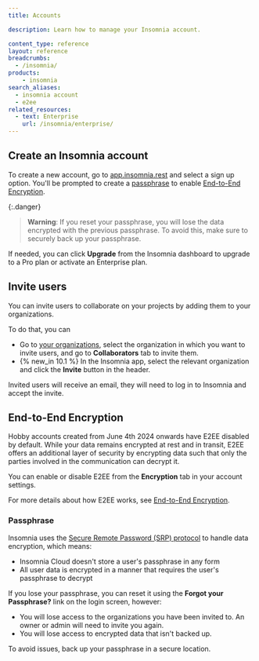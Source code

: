 ```yaml
---
title: Accounts

description: Learn how to manage your Insomnia account.

content_type: reference
layout: reference
breadcrumbs: 
  - /insomnia/
products:
    - insomnia
search_aliases:
  - insomnia account
  - e2ee
related_resources:
  - text: Enterprise
    url: /insomnia/enterprise/
---
```


## Create an Insomnia account

To create a new account, go to [app.insomnia.rest](https://app.insomnia.rest/app/authorize) and select a sign up option. You'll be prompted to create a [passphrase](#passphrase) to enable [End-to-End Encryption](/insomnia/end-to-end-encryption/).

{:.danger}
> **Warning**: If you reset your passphrase, you will lose the data encrypted with the previous passphrase. To avoid this, make sure to securely back up your passphrase.

If needed, you can click **Upgrade** from the Insomnia dashboard to upgrade to a Pro plan or activate an Enterprise plan.

## Invite users

You can invite users to collaborate on your projects by adding them to your organizations.

To do that, you can
* Go to [your organizations](https://app.insomnia.rest/app/dashboard/organizations), select the organization in which you want to invite users, and go to **Collaborators** tab to invite them.
* {% new_in 10.1 %} In the Insomnia app, select the relevant organization and click the **Invite** button in the header.

Invited users will receive an email, they will need to log in to Insomnia and accept the invite.

## End-to-End Encryption

Hobby accounts created from June 4th 2024 onwards have E2EE disabled by default. While your data remains encrypted at rest and in transit, E2EE offers an additional layer of security by encrypting data such that only the parties involved in the communication can decrypt it.

You can enable or disable E2EE from the **Encryption** tab in your account settings.

For more details about how E2EE works, see [End-to-End Encryption](/insomnia/end-to-end-encryption/).

### Passphrase

Insomnia uses the [Secure Remote Password (SRP) protocol](https://datatracker.ietf.org/doc/html/rfc2945) to handle data encryption, which means:
* Insomnia Cloud doesn't store a user's passphrase in any form
* All user data is encrypted in a manner that requires the user's passphrase to decrypt

If you lose your passphrase, you can reset it using the **Forgot your Passphrase?** link on the login screen, however:
* You will lose access to the organizations you have been invited to. An owner or admin will need to invite you again.
* You will lose access to encrypted data that isn't backed up.

To avoid issues, back up your passphrase in a secure location.